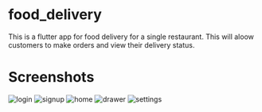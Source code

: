# food_delivery

This is a flutter app for food delivery for a single restaurant. This will aloow customers to make orders and view their delivery status.
# Screenshots

![login](https://github.com/Aayush032/food_delivery/assets/97399944/8685df37-9df9-4caa-bfc7-1726d83f53df) ![signup](https://github.com/Aayush032/food_delivery/assets/97399944/2b7fd5cb-528a-4641-804b-e563d9d9420f) ![home](https://github.com/Aayush032/food_delivery/assets/97399944/9cb414fd-663a-471a-ae12-4d820336e87c) ![drawer](https://github.com/Aayush032/food_delivery/assets/97399944/2a0d0bfd-2373-470a-b2d4-9e25280cd02c)
![settings](https://github.com/Aayush032/food_delivery/assets/97399944/1eedb3cf-67cb-4f92-8981-95656602aaba)




